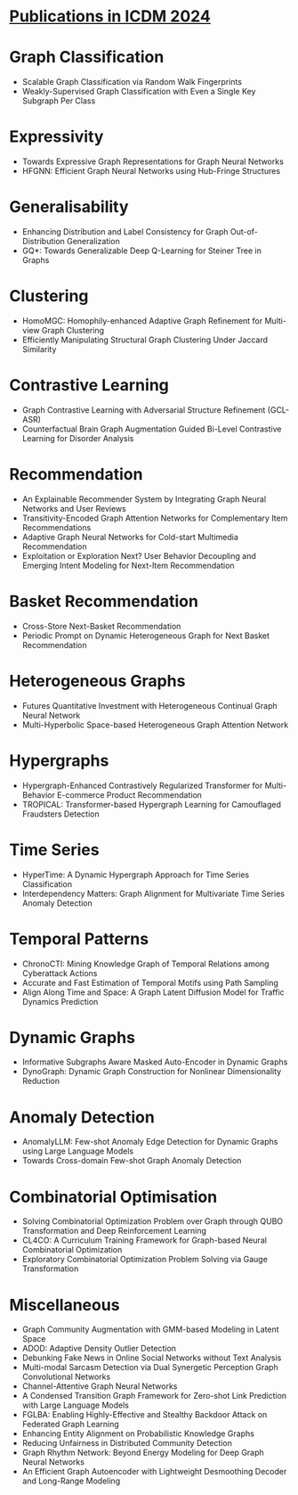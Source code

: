 # [Publications in ICDM 2024](https://icdm2024.org/accepted_papers/)



# Graph Classification
- Scalable Graph Classification via Random Walk Fingerprints
- Weakly-Supervised Graph Classification with Even a Single Key Subgraph Per Class



# Expressivity
- Towards Expressive Graph Representations for Graph Neural Networks
- HFGNN: Efficient Graph Neural Networks using Hub-Fringe Structures



# Generalisability
- Enhancing Distribution and Label Consistency for Graph Out-of-Distribution Generalization
- GQ*: Towards Generalizable Deep Q-Learning for Steiner Tree in Graphs



# Clustering
- HomoMGC: Homophily-enhanced Adaptive Graph Refinement for Multi-view Graph Clustering
- Efficiently Manipulating Structural Graph Clustering Under Jaccard Similarity



# Contrastive Learning
- Graph Contrastive Learning with Adversarial Structure Refinement (GCL-ASR)
- Counterfactual Brain Graph Augmentation Guided Bi-Level Contrastive Learning for Disorder Analysis



# Recommendation
- An Explainable Recommender System by Integrating Graph Neural Networks and User Reviews
- Transitivity-Encoded Graph Attention Networks for Complementary Item Recommendations
- Adaptive Graph Neural Networks for Cold-start Multimedia Recommendation
- Exploitation or Exploration Next? User Behavior Decoupling and Emerging Intent Modeling for Next-Item Recommendation



# Basket Recommendation
- Cross-Store Next-Basket Recommendation
- Periodic Prompt on Dynamic Heterogeneous Graph for Next Basket Recommendation



# Heterogeneous Graphs
- Futures Quantitative Investment with Heterogeneous Continual Graph Neural Network
- Multi-Hyperbolic Space-based Heterogeneous Graph Attention Network



# Hypergraphs
- Hypergraph-Enhanced Contrastively Regularized Transformer for Multi-Behavior E-commerce Product Recommendation
- TROPICAL: Transformer-based Hypergraph Learning for Camouflaged Fraudsters Detection



# Time Series
- HyperTime: A Dynamic Hypergraph Approach for Time Series Classification
- Interdependency Matters: Graph Alignment for Multivariate Time Series Anomaly Detection



# Temporal Patterns
- ChronoCTI: Mining Knowledge Graph of Temporal Relations among Cyberattack Actions
- Accurate and Fast Estimation of Temporal Motifs using Path Sampling
- Align Along Time and Space: A Graph Latent Diffusion Model for Traffic Dynamics Prediction



# Dynamic Graphs
- Informative Subgraphs Aware Masked Auto-Encoder in Dynamic Graphs
- DynoGraph: Dynamic Graph Construction for Nonlinear Dimensionality Reduction



# Anomaly Detection
- AnomalyLLM: Few-shot Anomaly Edge Detection for Dynamic Graphs using Large Language Models
- Towards Cross-domain Few-shot Graph Anomaly Detection



# Combinatorial Optimisation
- Solving Combinatorial Optimization Problem over Graph through QUBO Transformation and Deep Reinforcement Learning
- CL4CO: A Curriculum Training Framework for Graph-based Neural Combinatorial Optimization
- Exploratory Combinatorial Optimization Problem Solving via Gauge Transformation



# Miscellaneous
- Graph Community Augmentation with GMM-based Modeling in Latent Space
- ADOD: Adaptive Density Outlier Detection
- Debunking Fake News in Online Social Networks without Text Analysis
- Multi-modal Sarcasm Detection via Dual Synergetic Perception Graph Convolutional Networks
- Channel-Attentive Graph Neural Networks
- A Condensed Transition Graph Framework for Zero-shot Link Prediction with Large Language Models
- FGLBA: Enabling Highly-Effective and Stealthy Backdoor Attack on Federated Graph Learning
- Enhancing Entity Alignment on Probabilistic Knowledge Graphs
- Reducing Unfairness in Distributed Community Detection
- Graph Rhythm Network: Beyond Energy Modeling for Deep Graph Neural Networks
- An Efficient Graph Autoencoder with Lightweight Desmoothing Decoder and Long-Range Modeling